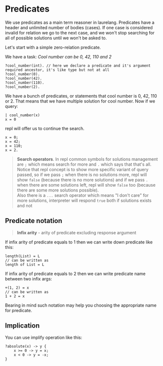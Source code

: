 # Predicates

We use predicates as a main term reasoner in laurelang. Predicates have a header and unlimited number of bodies (cases). If one case is considered invalid for relation we go to the next case, and we won't stop searching for all of possible solutions until we won't be asked to.

Let's start with a simple zero-relation predicate.

We have a task: *Cool number can be 0, 42, 110 and 2*

```laurelang
?cool_number(int). // here we declare a predicate and it's argument required ancestor, it's like type but not at all
?cool_number(0).
?cool_number(42).
?cool_number(110).
?cool_number(2).
```

We have a bunch of predicates, or statements that cool number is 0, 42, 110 or 2. That means that we have multiple solution for cool number. Now if we query:

```laurelang
| cool_number(x)
x = 0
```

repl will offer us to continue the search.

```laurelang
x = 0;
x = 42;
x = 110;
x = 2.
```

> **Search operators**. In repl common symbols for solutions management are `;` which means search for more and `.` which says that that's all. Notice that repl concept is to show more specific variant of query passed, so if we pass `;` when there is no solutions more, repl will show `false` (because there is no more solutions) and if we pass `.` when there are some solutions left, repl will show `false` too (because there are some more solutions possible).  
> Also there is a `...` search operator which means "I don't care" for more solutions, interpreter will respond `true` both if solutions exists and not

## Predicate notation

> **Infix arity** - arity of predicate excluding response argument

If infix arity of predicate equals to 1 then we can write down predicate like this:
```
length(List) = L
// can be written as
length of List = L
```

If infix arity of predicate equals to 2 then we can write predicate name between two infix args:
```
+(1, 2) = x
// can be written as
1 + 2 = x
```

Bearing in mind such notation may help you choosing the appropriate name for predicate.

## Implication

You can use implify operation like this:

```
?absolute(x) -> y {
    x >= 0 -> y = x;
    x < 0 -> y = -x;
}
```